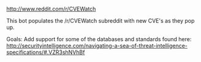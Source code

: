 http://www.reddit.com/r/CVEWatch

This bot populates the /r/CVEWatch subreddit with new CVE's as they pop up.


Goals:
Add support for some of the databases and standards found here: http://securityintelligence.com/navigating-a-sea-of-threat-intelligence-specifications/#.VZR3shNVhBf

